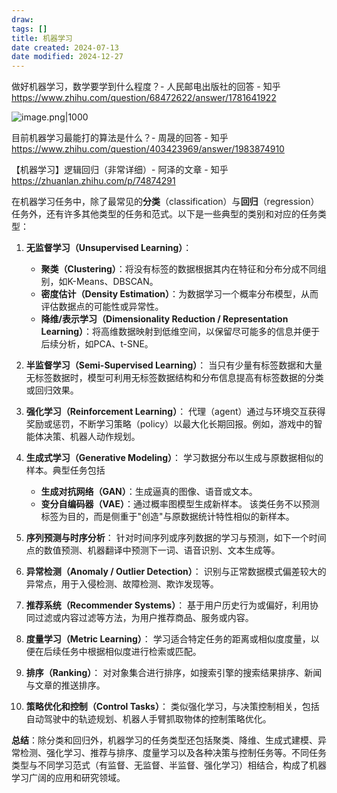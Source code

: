 ```yaml
---
draw:
tags: []
title: 机器学习
date created: 2024-07-13
date modified: 2024-12-27
---
```


做好机器学习，数学要学到什么程度？- 人民邮电出版社的回答 - 知乎  
https://www.zhihu.com/question/68472622/answer/1781641922

![image.png|1000](https://imagehosting4picgo.oss-cn-beijing.aliyuncs.com/imagehosting/fix-dir%2Fpicgo%2Fpicgo-clipboard-images%2F2024%2F07%2F13%2F19-26-24-aac0a26128d5c29c6c4a1a155819cfe8-20240713192623-477bd8.png)

目前机器学习最能打的算法是什么？- 周晟的回答 - 知乎  
https://www.zhihu.com/question/403423969/answer/1983874910

【机器学习】逻辑回归（非常详细）- 阿泽的文章 - 知乎  
https://zhuanlan.zhihu.com/p/74874291

在机器学习任务中，除了最常见的**分类**（classification）与**回归**（regression）任务外，还有许多其他类型的任务和范式。以下是一些典型的类别和对应的任务类型：

1. **无监督学习（Unsupervised Learning）**：
    
    - **聚类（Clustering）**：将没有标签的数据根据其内在特征和分布分成不同组别，如K-Means、DBSCAN。
    - **密度估计（Density Estimation）**：为数据学习一个概率分布模型，从而评估数据点的可能性或异常性。
    - **降维/表示学习（Dimensionality Reduction / Representation Learning）**：将高维数据映射到低维空间，以保留尽可能多的信息并便于后续分析，如PCA、t-SNE。
2. **半监督学习（Semi-Supervised Learning）**：
    当只有少量有标签数据和大量无标签数据时，模型可利用无标签数据结构和分布信息提高有标签数据的分类或回归效果。
    
3. **强化学习（Reinforcement Learning）**：
    代理（agent）通过与环境交互获得奖励或惩罚，不断学习策略（policy）以最大化长期回报。例如，游戏中的智能体决策、机器人动作规划。
    
4. **生成式学习（Generative Modeling）**：
    学习数据分布以生成与原数据相似的样本。典型任务包括
    
    - **生成对抗网络（GAN）**：生成逼真的图像、语音或文本。
    - **变分自编码器（VAE）**：通过概率图模型生成新样本。
        该类任务不以预测标签为目的，而是侧重于"创造"与原数据统计特性相似的新样本。
5. **序列预测与时序分析**：
    针对时间序列或序列数据的学习与预测，如下一个时间点的数值预测、机器翻译中预测下一词、语音识别、文本生成等。
    
6. **异常检测（Anomaly / Outlier Detection）**：
    识别与正常数据模式偏差较大的异常点，用于入侵检测、故障检测、欺诈发现等。
    
7. **推荐系统（Recommender Systems）**：
    基于用户历史行为或偏好，利用协同过滤或内容过滤等方法，为用户推荐商品、服务或内容。
    
8. **度量学习（Metric Learning）**：
    学习适合特定任务的距离或相似度度量，以便在后续任务中根据相似度进行检索或匹配。
    
9. **排序（Ranking）**：
    对对象集合进行排序，如搜索引擎的搜索结果排序、新闻与文章的推送排序。
    
10. **策略优化和控制（Control Tasks）**：
    类似强化学习，与决策控制相关，包括自动驾驶中的轨迹规划、机器人手臂抓取物体的控制策略优化。
    

**总结**：除分类和回归外，机器学习的任务类型还包括聚类、降维、生成式建模、异常检测、强化学习、推荐与排序、度量学习以及各种决策与控制任务等。不同任务类型与不同学习范式（有监督、无监督、半监督、强化学习）相结合，构成了机器学习广阔的应用和研究领域。
